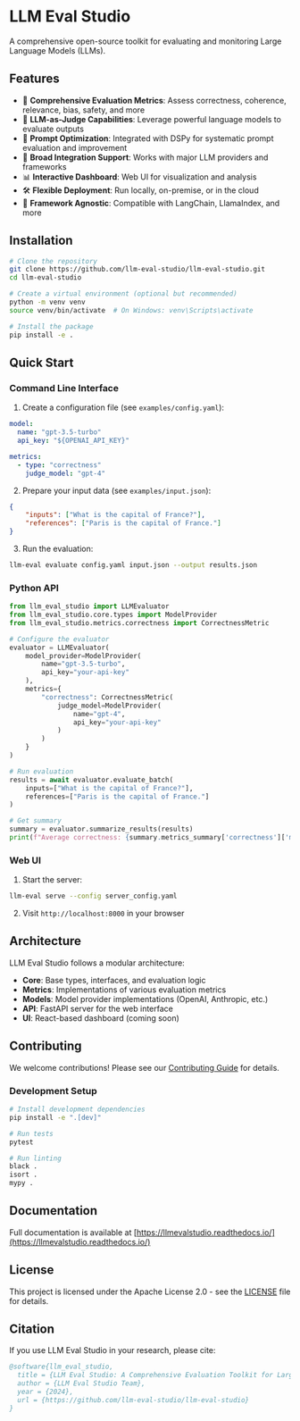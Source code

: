 # LLM Eval Studio

A comprehensive open-source toolkit for evaluating and monitoring Large Language Models (LLMs).

## Features

- 🎯 **Comprehensive Evaluation Metrics**: Assess correctness, coherence, relevance, bias, safety, and more
- 🤖 **LLM-as-Judge Capabilities**: Leverage powerful language models to evaluate outputs
- 🔄 **Prompt Optimization**: Integrated with DSPy for systematic prompt evaluation and improvement
- 🔌 **Broad Integration Support**: Works with major LLM providers and frameworks
- 📊 **Interactive Dashboard**: Web UI for visualization and analysis
- 🛠️ **Flexible Deployment**: Run locally, on-premise, or in the cloud
- 🤝 **Framework Agnostic**: Compatible with LangChain, LlamaIndex, and more

## Installation

```bash
# Clone the repository
git clone https://github.com/llm-eval-studio/llm-eval-studio.git
cd llm-eval-studio

# Create a virtual environment (optional but recommended)
python -m venv venv
source venv/bin/activate  # On Windows: venv\Scripts\activate

# Install the package
pip install -e .
```

## Quick Start

### Command Line Interface

1. Create a configuration file (see `examples/config.yaml`):
```yaml
model:
  name: "gpt-3.5-turbo"
  api_key: "${OPENAI_API_KEY}"

metrics:
  - type: "correctness"
    judge_model: "gpt-4"
```

2. Prepare your input data (see `examples/input.json`):
```json
{
    "inputs": ["What is the capital of France?"],
    "references": ["Paris is the capital of France."]
}
```

3. Run the evaluation:
```bash
llm-eval evaluate config.yaml input.json --output results.json
```

### Python API

```python
from llm_eval_studio import LLMEvaluator
from llm_eval_studio.core.types import ModelProvider
from llm_eval_studio.metrics.correctness import CorrectnessMetric

# Configure the evaluator
evaluator = LLMEvaluator(
    model_provider=ModelProvider(
        name="gpt-3.5-turbo",
        api_key="your-api-key"
    ),
    metrics={
        "correctness": CorrectnessMetric(
            judge_model=ModelProvider(
                name="gpt-4",
                api_key="your-api-key"
            )
        )
    }
)

# Run evaluation
results = await evaluator.evaluate_batch(
    inputs=["What is the capital of France?"],
    references=["Paris is the capital of France."]
)

# Get summary
summary = evaluator.summarize_results(results)
print(f"Average correctness: {summary.metrics_summary['correctness']['mean']:.2f}")
```

### Web UI

1. Start the server:
```bash
llm-eval serve --config server_config.yaml
```

2. Visit `http://localhost:8000` in your browser

## Architecture

LLM Eval Studio follows a modular architecture:

- **Core**: Base types, interfaces, and evaluation logic
- **Metrics**: Implementations of various evaluation metrics
- **Models**: Model provider implementations (OpenAI, Anthropic, etc.)
- **API**: FastAPI server for the web interface
- **UI**: React-based dashboard (coming soon)

## Contributing

We welcome contributions! Please see our [Contributing Guide](CONTRIBUTING.md) for details.

### Development Setup

```bash
# Install development dependencies
pip install -e ".[dev]"

# Run tests
pytest

# Run linting
black .
isort .
mypy .
```

## Documentation

Full documentation is available at [https://llmevalstudio.readthedocs.io/](https://llmevalstudio.readthedocs.io/)

## License

This project is licensed under the Apache License 2.0 - see the [LICENSE](LICENSE) file for details.

## Citation

If you use LLM Eval Studio in your research, please cite:

```bibtex
@software{llm_eval_studio,
  title = {LLM Eval Studio: A Comprehensive Evaluation Toolkit for Large Language Models},
  author = {LLM Eval Studio Team},
  year = {2024},
  url = {https://github.com/llm-eval-studio/llm-eval-studio}
}
``` 